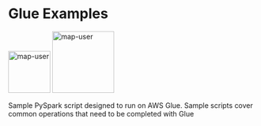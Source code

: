 # Glue Examples

<img width="85" alt="map-user" src="https://img.shields.io/badge/views-890-green"> <img width="125" alt="map-user" src="https://img.shields.io/badge/unique visits-195-green">

Sample PySpark script designed to run on AWS Glue. Sample scripts cover common operations that need to be completed with Glue
